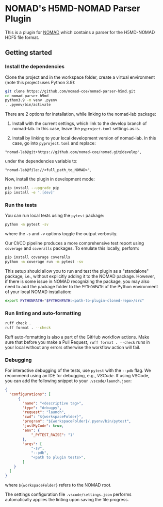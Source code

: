 # NOMAD's H5MD-NOMAD Parser Plugin
This is a plugin for [NOMAD](https://nomad-lab.eu) which contains a parser for the H5MD-NOMAD HDF5 file format.

## Getting started

### Install the dependencies

Clone the project and in the workspace folder, create a virtual environment (note this project uses Python 3.9):

```sh
git clone https://github.com/nomad-coe/nomad-parser-h5md.git
cd nomad-parser-h5md
python3.9 -m venv .pyenv
. .pyenv/bin/activate
```

There are 2 options for installation, while linking to the nomad-lab package:

1. Install with the current settings, which link to the develop branch of nomad-lab. In this case,
leave the `pyproject.toml` settings as is.

2. Install by linking to your local development version of nomad-lab. In this case, go into `pyproject.toml`
and replace:

```
"nomad-lab@git+https://github.com/nomad-coe/nomad.git@develop",
```

under the dependencies variable to:
```
"nomad-lab@file://<full_path_to_NOMAD>",
```

Now, install the plugin in development mode:

```sh
pip install --upgrade pip
pip install -e '.[dev]'
```



### Run the tests

You can run local tests using the `pytest` package:

```sh
python -m pytest -sv
```

where the `-s` and `-v` options toggle the output verbosity.

Our CI/CD pipeline produces a more comprehensive test report using `coverage` and `coveralls` packages.
To emulate this locally, perform:

```sh
pip install coverage coveralls
python -m coverage run -m pytest -sv
```

This setup should allow you to run and test the plugin as a "standalone" package, i.e., without explicitly adding it to the NOMAD package.
However, if there is some issue in NOMAD recognizing the package, you may also need to add the package folder to the `PYTHONPATH` of the Python environment of your local NOMAD installation:

```sh
export PYTHONPATH="$PYTHONPATH:<path-to-plugin-cloned-repo>/src"
```


### Run linting and auto-formatting

```sh
ruff check .
ruff format . --check
```

Ruff auto-formatting is also a part of the GitHub workflow actions. Make sure that before you make a Pull Request, `ruff format . --check` runs in your local without any errors otherwise the workflow action will fail.

### Debugging

For interactive debugging of the tests, use `pytest` with the `--pdb` flag.
We recommend using an IDE for debugging, e.g., _VSCode_.
If using VSCode, you can add the following snippet to your `.vscode/launch.json`:

```json
{
  "configurations": [
      {
        "name": "<descriptive tag>",
        "type": "debugpy",
        "request": "launch",
        "cwd": "${workspaceFolder}",
        "program": "${workspaceFolder}/.pyenv/bin/pytest",
        "justMyCode": true,
        "env": {
            "_PYTEST_RAISE": "1"
        },
        "args": [
            "-sv",
            "--pdb",
            "<path to plugin tests>",
        ]
    }
  ]
}
```

where `${workspaceFolder}` refers to the NOMAD root.

The settings configuration file `.vscode/settings.json` performs automatically applies the linting upon saving the file progress.
